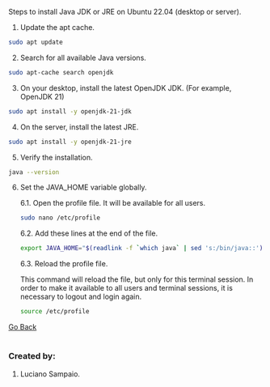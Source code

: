 Steps to install Java JDK or JRE on Ubuntu 22.04 (desktop or server).

1. Update the apt cache.
```bash
sudo apt update
```

2. Search for all available Java versions.
```bash
sudo apt-cache search openjdk
```

3. On your desktop, install the latest OpenJDK JDK. (For example, OpenJDK 21)
```bash
sudo apt install -y openjdk-21-jdk
```

4. On the server, install the latest JRE.
```bash
sudo apt install -y openjdk-21-jre
```

5. Verify the installation.
```bash
java --version
```

6. Set the JAVA_HOME variable globally.

    6.1. Open the profile file. It will be available for all users.

    ```bash
    sudo nano /etc/profile
    ```

    6.2. Add these lines at the end of the file.

    ```bash
    export JAVA_HOME="$(readlink -f `which java` | sed 's:/bin/java::')"
    ````

    6.3. Reload the profile file.

    This command will reload the file, but only for this terminal session. In order to make it available to all users and terminal sessions, it is necessary to logout and login again.

    ```bash
    source /etc/profile
    ```

[Go Back](../../README.md)

#
### Created by:

1. Luciano Sampaio.
